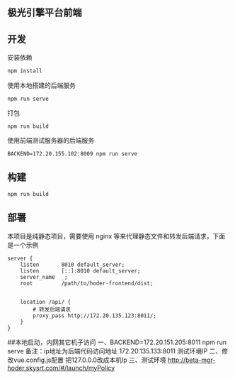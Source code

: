 极光引擎平台前端
---

## 开发
安装依赖
```bash
npm install
```

使用本地搭建的后端服务
```
npm run serve
```

打包
```
npm run build
```

使用前端测试服务器的后端服务
```
BACKEND=172.20.155.102:8009 npm run serve
```

## 构建
```
npm run build

```
## 部署
本项目是纯静态项目，需要使用 nginx 等来代理静态文件和转发后端请求，下面是一个示例
```
server {
    listen       8010 default_server;
    listen       [::]:8010 default_server;
    server_name  _;
    root         /path/to/hoder-frontend/dist;


    location /api/ {
        # 转发后端请求
        proxy_pass http://172.20.135.123:8011/;
    }
}

```
##本地启动，内网其它机子访问
一、BACKEND=172.20.151.205:8011 npm run serve
备注：ip地址为后端代码访问地址 172.20.135.133:8011 测试环境IP
二、修改vue.config.js配置
把127.0.0.0改成本机Ip
三、测试环境
http://beta-mgr-hoder.skysrt.com/#/launch/myPolicy
